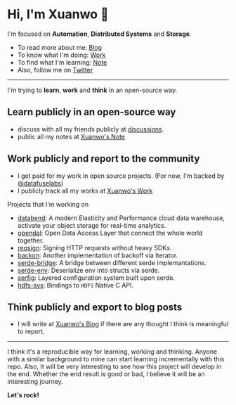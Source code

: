 # Hi, I'm Xuanwo 👋

I'm focused on **Automation**, **Distributed Systems** and **Storage**.

- To read more about me: [Blog](https://xuanwo.io)
- To know what I'm doing: [Work](https://work.xuanwo.io)
- To find what I'm learning: [Note](https://note.xuanwo.io)
- Also, follow me on [Twitter](https://twitter.com/OnlyXuanwo)
  
---
  
I'm trying to **learn**, **work** and **think** in an open-source way.

## Learn publicly in an open-source way

- discuss with all my friends publicly at [discussions](https://github.com/Xuanwo/Xuanwo/discussions).
- public all my notes at [Xuanwo's Note](https://note.xuanwo.io)

## Work publicly and report to the community

- I get paid for my work in open source projects. (For now, I'm backed by [@datafuselabs](https://github.com/datafuselabs))
- I publicly track all my works at [Xuanwo's Work](https://work.xuanwo.io)

Projects that I'm working on

- [databend](https://github.com/datafuselabs/databend): A modern Elasticity and Performance cloud data warehouse, activate your object storage for real-time analytics.
- [opendal](https://github.com/datafuselabs/opendal): Open Data Access Layer that connect the whole world together.
- [reqsign](https://github.com/Xuanwo/reqsign): Signing HTTP requests without heavy SDKs.
- [backon](https://github.com/Xuanwo/backon): Another implementation of backoff via Iterator.
- [serde-bridge](https://github.com/Xuanwo/serde-bridge): A bridge between different serde implemantations.
- [serde-env](https://github.com/Xuanwo/serde-env): Deserialize env into structs via serde.
- [serfig](https://github.com/Xuanwo/serfig): Layered configuration system built upon serde.
- [hdfs-sys](https://github.com/Xuanwo/hdfs-sys): Bindings to `HDFS` Native C API.

## Think publicly and export to blog posts

- I will write at [Xuanwo's Blog](https://xuanwo.io) if there are any thought I think is meaningful to report.
  
---
  
I think it's a reproducible way for learning, working and thinking. Anyone with a similar background to mine can start learning incrementally with this repo. Also, It will be very interesting to see how this project will develop in the end. Whether the end result is good or bad, I believe it will be an interesting journey.
  
**Let's rock!**
